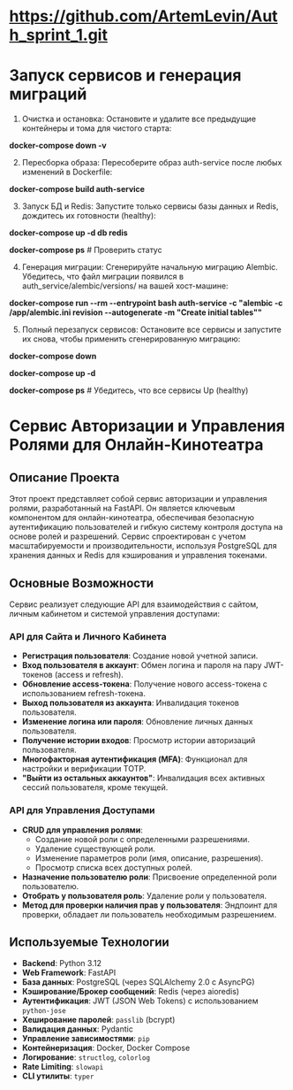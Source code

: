 # https://github.com/ArtemLevin/Auth_sprint_1.git

# Запуск сервисов и генерация миграций
1. Очистка и остановка: Остановите и удалите все предыдущие контейнеры и тома для чистого старта:

**docker-compose down -v**

2. Пересборка образа: Пересоберите образ auth-service после любых изменений в Dockerfile:

**docker-compose build auth-service**

3. Запуск БД и Redis: Запустите только сервисы базы данных и Redis, дождитесь их готовности (healthy):

**docker-compose up -d db redis**

**docker-compose ps** # Проверить статус

4. Генерация миграции: Сгенерируйте начальную миграцию Alembic. Убедитесь, что файл миграции появился в auth_service/alembic/versions/ на вашей хост-машине:

**docker-compose run --rm --entrypoint bash auth-service -c "alembic -c /app/alembic.ini revision --autogenerate -m \"Create initial tables\""**

5. Полный перезапуск сервисов: Остановите все сервисы и запустите их снова, чтобы применить сгенерированную миграцию:

**docker-compose down**

**docker-compose up -d**

**docker-compose ps** # Убедитесь, что все сервисы Up (healthy)

# Сервис Авторизации и Управления Ролями для Онлайн-Кинотеатра

## Описание Проекта

Этот проект представляет собой сервис авторизации и управления ролями, разработанный на FastAPI. Он является ключевым компонентом для онлайн-кинотеатра, обеспечивая безопасную аутентификацию пользователей и гибкую систему контроля доступа на основе ролей и разрешений. Сервис спроектирован с учетом масштабируемости и производительности, используя PostgreSQL для хранения данных и Redis для кэширования и управления токенами.

## Основные Возможности

Сервис реализует следующие API для взаимодействия с сайтом, личным кабинетом и системой управления доступами:

### API для Сайта и Личного Кабинета

*   **Регистрация пользователя**: Создание новой учетной записи.
*   **Вход пользователя в аккаунт**: Обмен логина и пароля на пару JWT-токенов (access и refresh).
*   **Обновление access-токена**: Получение нового access-токена с использованием refresh-токена.
*   **Выход пользователя из аккаунта**: Инвалидация токенов пользователя.
*   **Изменение логина или пароля**: Обновление личных данных пользователя.
*   **Получение истории входов**: Просмотр истории авторизаций пользователя.
*   **Многофакторная аутентификация (MFA)**: Функционал для настройки и верификации TOTP.
*   **"Выйти из остальных аккаунтов"**: Инвалидация всех активных сессий пользователя, кроме текущей.

### API для Управления Доступами

*   **CRUD для управления ролями**:
    *   Создание новой роли с определенными разрешениями.
    *   Удаление существующей роли.
    *   Изменение параметров роли (имя, описание, разрешения).
    *   Просмотр списка всех доступных ролей.
*   **Назначение пользователю роли**: Присвоение определенной роли пользователю.
*   **Отобрать у пользователя роль**: Удаление роли у пользователя.
*   **Метод для проверки наличия прав у пользователя**: Эндпоинт для проверки, обладает ли пользователь необходимым разрешением.

## Используемые Технологии

*   **Backend**: Python 3.12
*   **Web Framework**: FastAPI
*   **База данных**: PostgreSQL (через SQLAlchemy 2.0 с AsyncPG)
*   **Кэширование/Брокер сообщений**: Redis (через aioredis)
*   **Аутентификация**: JWT (JSON Web Tokens) с использованием `python-jose`
*   **Хеширование паролей**: `passlib` (bcrypt)
*   **Валидация данных**: Pydantic
*   **Управление зависимостями**: `pip`
*   **Контейнеризация**: Docker, Docker Compose
*   **Логирование**: `structlog`, `colorlog`
*   **Rate Limiting**: `slowapi`
*   **CLI утилиты**: `typer`